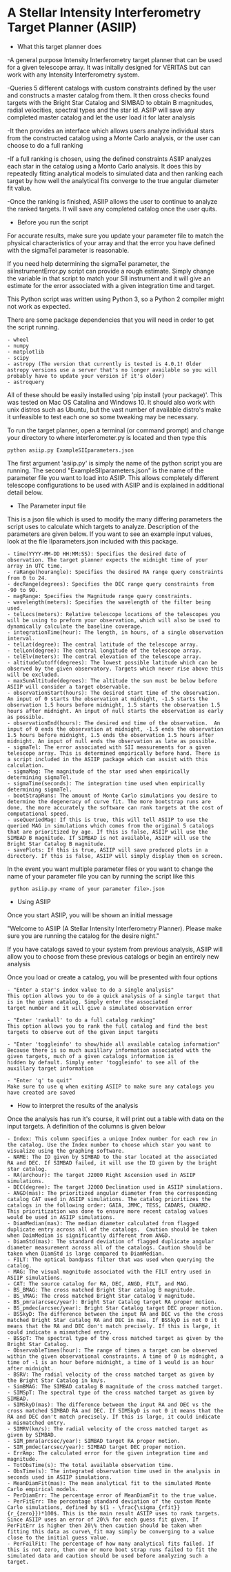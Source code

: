 # A Stellar Intensity Interferometry Target Planner (ASIIP)
* What this target planner does

-A general purpose Intensity Interferometry target planner that can be used for a given telescope array. It was initally 
designed for VERITAS but can work with any Intensity Interferometry system. 

-Queries 5 different catalogs with custom constraints defined by the user and constructs a master catalog from them. 
It then cross checks found targets with the Bright Star Catalog and SIMBAD to obtain B magnitudes, radial velocities, 
spectral types and the star id. ASIIP will save any completed master catalog and let the user load it for later analysis

-It then provides an interface which allows users analyze individual stars from the constructed catalog using a 
Monte Carlo analysis, or the user can choose to do a full ranking

-If a full ranking is chosen, using the defined constraints ASIIP analyzes each star in the catalog using a Monto Carlo 
analysis. It does this by repeatedly fitting analytical models to simulated data and then ranking each target by how well
the analytical fits converge to the true angular diameter fit value. 

-Once the ranking is finished, ASIIP allows the user to continue to analyze the ranked targets. It will save any
completed catalog once the user quits.


* Before you run the script

For accurate results, make sure you update your parameter file to match the physical characteristics of your array and 
that the error you have defined with the sigmaTel parameter is reasonable.

If you need help determining the sigmaTel parameter, the siiInstrumentError.py script can provide a rough estimate.
Simply change the variable in that script to match your SII instrument and it will give an estimate for the error 
associated with a given integration time and target.

This Python script was written using Python 3, so a Python 2 compiler might not work as expected.

There are some package dependencies that you will need in order to get the script running.
   
    - wheel
    - numpy
    - matplotlib 
    - scipy
    - astropy (The version that currently is tested is 4.0.1! Older astropy versions use a server that's no longer available so you will probably have to update your version if it's older)
    - astroquery

All of these should be easily installed using 'pip install (your package)'. This was tested on Mac OS Catalina and
Windows 10. It should also work with unix distros such as Ubuntu, but the vast number of available distro's make
it unfeasible to test each one so some tweaking may be necessary.

To run the target planner, open a terminal (or command prompt) and change your directory to where interferometer.py is 
located and then type this

    python asiip.py ExampleSIIparameters.json
    
The first argument 'asiip.py' is simply the name of the python script you are running. The second "ExampleSIIparameters.json" 
is the name of the parameter file you want to load into ASIIP. This allows completely different telescope configurations
to be used with ASIIP and is explained in additional detail below.

* The Parameter input file
    
This is a json file which is used to modify the many differing parameters the script uses to calculate which targets to
analyze. Description of the parameters are given below. If you want to see an example input values, look at the file
IIparameters.json included with this package.
 
    - time(YYYY-MM-DD HH:MM:SS): Specifies the desired date of observation. The target planner expects the midnight time of your array in UTC time.
    - raRange(hourangle): Specifies the desired RA range query constraints from 0 to 24.
    - decRange(degrees): Specifies the DEC range query constraints from -90 to 90.
    - magRange: Specifies the Magnitude range query constraints.
    - wavelength(meters): Specifies the wavelength of the filter being used.
    - telLocs(meters): Relative telescope locations of the telescopes you will be using to preform your observation, which will also be used to dynamically calculate the baseline coverage.
    - integrationTime(hour): The length, in hours, of a single observation interval.
    - telLat(degree): The central latitude of the telescope array.
    - telLon(degree): The central longitude of the telescope array.
    - telElv(meters): The central elevation of the telescope array.
    - altitudeCutoff(degrees): The lowest possible latitude which can be observed by the given observatory. Targets which never rise above this will be excluded.
    - maxSunAltitude(degrees): The altitude the sun must be below before ASIIP will consider a target observable.
    - observationStart(hours): The desired start time of the observation. An input of 0 starts the observation at midnight, -1.5 starts the observation 1.5 hours before midnight, 1.5 starts the observation 1.5 hours after midnight. An input of null starts the observation as early as possible.
    - observationEnd(hours): The desired end time of the observation.  An input of 0 ends the observation at midnight, -1.5 ends the observation 1.5 hours before midnight, 1.5 ends the observation 1.5 hours after midnight. An input of null ends the observation as late as possible.
    - sigmaTel: The error associated with SII measurements for a given telescope array. This is determined empirically before hand. There is a script included in the ASIIP package which can assist with this calculation.
    - sigmaMag: The magnitude of the star used when empirically determining sigmaTel.
    - sigmaTime(seconds): The integration time used when empirically determining sigmaTel.
    - bootStrapRuns: The amount of Monte Carlo simulations you desire to determine the degeneracy of curve fit. The more bootstrap runs are done, the more accurately the software can rank targets at the cost of computational speed.
    - useQueriedMag: If this is true, this will tell ASIIP to use the queried MAG in simulations which comes from the original 5 catalogs that are prioritized by age. If this is false, ASIIP will use the SIMBAD B magnitude. If SIMBAD is not available, ASIIP will use the Bright Star Catalog B magnitude.
    - savePlots: If this is true, ASIIP will save produced plots in a directory. If this is false, ASIIP will simply display them on screen. 
    
   
In the event you want multiple parameter files or you want to change the name of your parameter file you can by running 
the script like this

     python asiip.py <name of your parameter file>.json


* Using ASIIP

Once you start ASIIP, you will be shown an initial message

"Welcome to ASIIP (A Stellar Intensity Interferometry Planner). Please make sure you are running the catalog for the desire night."

If you have catalogs saved to your system from previous analysis, ASIIP will allow you to choose from these previous catalogs or begin an entirely
new analysis

Once you load or create a catalog, you will be presented with four options

    - "Enter a star's index value to do a single analysis"
    This option allows you to do a quick analysis of a single target that is in the given catalog. Simply enter the associated
    target number and it will give a simulated observation error
    
    - "Enter 'rankall' to do a full catalog ranking"
    This option allows you to rank the full catalog and find the best targets to observe out of the given input targets
    
    - "Enter 'toggleinfo' to show/hide all available catalog information"
    Because there is so much auxillary information associated with the given targets, much of a given catalogs information is
    hidden by default. Simply enter 'toggleinfo' to see all of the auxillary target information
    
    - "Enter 'q' to quit"
    Make sure to use q when exiting ASIIP to make sure any catalogs you have created are saved

* How to interpret the results of the analysis

Once the analysis has run it's course, it will print out a table with data on the input targets. A definition of the
columns is given below

    - Index: This column specifies a unique Index number for each row in the catalog. Use the Index number to choose which star you want to visualize using the graphing software.
    - NAME: The ID given by SIMBAD to the star located at the associated RA and DEC. If SIMBAD failed, it will use the ID given by the bright star catalog.
    - RA(archour): The target J2000 Right Ascension used in ASIIP simulations. 
    - DEC(degree): The target J2000 Declination used in ASIIP simulations.
    - ANGD(mas): The prioritized angular diameter from the corresponding catalog CAT used in ASIIP simulations. The catalog prioritizes the catalogs in the following order: GAIA, JMMC, TESS, CADARS, CHARM2. This prioritization was done to ensure more recent catalog values would be used in ASIIP simulations.
    - DiamMedian(mas): The median diameter calculated from flagged duplicate entry across all of the catalogs.  Caution should be taken when DaimMedian is significantly different from ANGD.
    - DiamStd(mas): The standard deviation of flagged duplicate angular diameter measurement across all of the catalogs. Caution should be taken when DiamStd is large compared to DiamMedian.
    - FILT: The optical bandpass filter that was used when querying the catalog.
    - MAG: The visual magnitude associated with the FILT entry used in ASIIP simulations.
    - CAT: The source catalog for RA, DEC, ANGD, FILT, and MAG.
    - BS_BMAG: The cross matched Bright Star catalog B magnitude.
    - BS_VMAG: The cross matched Bright Star catalog V magnitude.
    - BS_pmra(arcsec/year): Bright Star Catalog target RA proper motion.
    - BS_pmdec(arcsec/year): Bright Star Catalog target DEC proper motion.
    - BSSkyD: The difference between the input RA and DEC vs the the cross matched Bright Star catalog RA and DEC in mas. If BSSkyD is not 0 it means that the RA and DEC don't match precisely. If this is large, it could indicate a mismatched entry.
    - BSSpT: The spectral type of the cross matched target as given by the Bright Star Catalog.
    - ObservableTimes(hour): The range of times a target can be observed within the given observational constraints. A time of 0 is midnight, a time of -1 is an hour before midnight, a time of 1 would is an hour after midnight.
    - BSRV: The radial velocity of the cross matched target as given by the Bright Star Catalog in km/s.
    - SimBMAG: The SIMBAD catalog B magnitude of the cross matched target.
    - SIMSpT: The spectral type of the cross matched target as given by SIMBAD.
    - SIMSkyD(mas): The difference between the input RA and DEC vs the cross matched SIMBAD RA and DEC. If SIMSkyD is not 0 it means that the RA and DEC don't match precisely. If this is large, it could indicate a mismatched entry.
    - SIMRV(km/s): The radial velocity of the cross matched target as given by SIMBAD.
    - SIM_pmra(arcsec/year): SIMBAD target RA proper motion.
    - SIM_pmdec(arcsec/year): SIMBAD target DEC proper motion.
    - ErrAmp: The calculated error for the given integration time and magnitude.
    - TotObsTime(s): The total available observation time.
    - ObsTime(s): The integrated observation time used in the analysis in seconds used in ASIIP simulations.
    - MeanDiamFit(mas): The mean analytical fit to the simulated Monte Carlo empirical models.
    - PerDiamErr: The percentage error of MeanDiamFit to the true value.
    - PerFitErr: The percentage standard deviation of the custom Monte Carlo simulations, defined by $(1 - \frac{\sigma_{rfit}}{r_{zero}})*100$. This is the main result ASIIP uses to rank targets. Since ASIIP uses an error of 20\% for each guess fit given, If PerFitErr is higher then 20\% then caution should be taken when fitting this data as curve\_fit may simply be converging to a value close to the initial guess value.
    - PerFailFit: The percentage of how many analytical fits failed. If this is not zero, then one or more boot strap runs failed to fit the simulated data and caution should be used before analyzing such a target.
